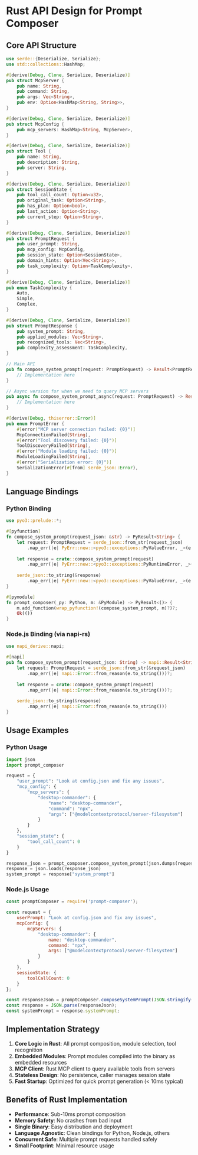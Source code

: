 # Rust API Design for Prompt Composer

## Core API Structure

```rust
use serde::{Deserialize, Serialize};
use std::collections::HashMap;

#[derive(Debug, Clone, Serialize, Deserialize)]
pub struct McpServer {
    pub name: String,
    pub command: String,
    pub args: Vec<String>,
    pub env: Option<HashMap<String, String>>,
}

#[derive(Debug, Clone, Serialize, Deserialize)]
pub struct McpConfig {
    pub mcp_servers: HashMap<String, McpServer>,
}

#[derive(Debug, Clone, Serialize, Deserialize)]
pub struct Tool {
    pub name: String,
    pub description: String,
    pub server: String,
}

#[derive(Debug, Clone, Serialize, Deserialize)]
pub struct SessionState {
    pub tool_call_count: Option<u32>,
    pub original_task: Option<String>,
    pub has_plan: Option<bool>,
    pub last_action: Option<String>,
    pub current_step: Option<String>,
}

#[derive(Debug, Clone, Serialize, Deserialize)]
pub struct PromptRequest {
    pub user_prompt: String,
    pub mcp_config: McpConfig,
    pub session_state: Option<SessionState>,
    pub domain_hints: Option<Vec<String>>,
    pub task_complexity: Option<TaskComplexity>,
}

#[derive(Debug, Clone, Serialize, Deserialize)]
pub enum TaskComplexity {
    Auto,
    Simple,
    Complex,
}

#[derive(Debug, Clone, Serialize, Deserialize)]
pub struct PromptResponse {
    pub system_prompt: String,
    pub applied_modules: Vec<String>,
    pub recognized_tools: Vec<String>,
    pub complexity_assessment: TaskComplexity,
}

// Main API
pub fn compose_system_prompt(request: PromptRequest) -> Result<PromptResponse, PromptError> {
    // Implementation here
}

// Async version for when we need to query MCP servers
pub async fn compose_system_prompt_async(request: PromptRequest) -> Result<PromptResponse, PromptError> {
    // Implementation here
}

#[derive(Debug, thiserror::Error)]
pub enum PromptError {
    #[error("MCP server connection failed: {0}")]
    McpConnectionFailed(String),
    #[error("Tool discovery failed: {0}")]
    ToolDiscoveryFailed(String),
    #[error("Module loading failed: {0}")]
    ModuleLoadingFailed(String),
    #[error("Serialization error: {0}")]
    SerializationError(#[from] serde_json::Error),
}
```

## Language Bindings

### Python Binding
```rust
use pyo3::prelude::*;

#[pyfunction]
fn compose_system_prompt(request_json: &str) -> PyResult<String> {
    let request: PromptRequest = serde_json::from_str(request_json)
        .map_err(|e| PyErr::new::<pyo3::exceptions::PyValueError, _>(e.to_string()))?;
    
    let response = crate::compose_system_prompt(request)
        .map_err(|e| PyErr::new::<pyo3::exceptions::PyRuntimeError, _>(e.to_string()))?;
    
    serde_json::to_string(&response)
        .map_err(|e| PyErr::new::<pyo3::exceptions::PyValueError, _>(e.to_string()))
}

#[pymodule]
fn prompt_composer(_py: Python, m: &PyModule) -> PyResult<()> {
    m.add_function(wrap_pyfunction!(compose_system_prompt, m)?)?;
    Ok(())
}
```

### Node.js Binding (via napi-rs)
```rust
use napi_derive::napi;

#[napi]
pub fn compose_system_prompt(request_json: String) -> napi::Result<String> {
    let request: PromptRequest = serde_json::from_str(&request_json)
        .map_err(|e| napi::Error::from_reason(e.to_string()))?;
    
    let response = crate::compose_system_prompt(request)
        .map_err(|e| napi::Error::from_reason(e.to_string()))?;
    
    serde_json::to_string(&response)
        .map_err(|e| napi::Error::from_reason(e.to_string()))
}
```

## Usage Examples

### Python Usage
```python
import json
import prompt_composer

request = {
    "user_prompt": "Look at config.json and fix any issues",
    "mcp_config": {
        "mcp_servers": {
            "desktop-commander": {
                "name": "desktop-commander",
                "command": "npx",
                "args": ["@modelcontextprotocol/server-filesystem"]
            }
        }
    },
    "session_state": {
        "tool_call_count": 0
    }
}

response_json = prompt_composer.compose_system_prompt(json.dumps(request))
response = json.loads(response_json)
system_prompt = response["system_prompt"]
```

### Node.js Usage
```javascript
const promptComposer = require('prompt-composer');

const request = {
    userPrompt: "Look at config.json and fix any issues",
    mcpConfig: {
        mcpServers: {
            "desktop-commander": {
                name: "desktop-commander",
                command: "npx",
                args: ["@modelcontextprotocol/server-filesystem"]
            }
        }
    },
    sessionState: {
        toolCallCount: 0
    }
};

const responseJson = promptComposer.composeSystemPrompt(JSON.stringify(request));
const response = JSON.parse(responseJson);
const systemPrompt = response.systemPrompt;
```

## Implementation Strategy

1. **Core Logic in Rust**: All prompt composition, module selection, tool recognition
2. **Embedded Modules**: Prompt modules compiled into the binary as embedded resources
3. **MCP Client**: Rust MCP client to query available tools from servers
4. **Stateless Design**: No persistence, caller manages session state
5. **Fast Startup**: Optimized for quick prompt generation (< 10ms typical)

## Benefits of Rust Implementation

- **Performance**: Sub-10ms prompt composition
- **Memory Safety**: No crashes from bad input
- **Single Binary**: Easy distribution and deployment  
- **Language Agnostic**: Clean bindings for Python, Node.js, others
- **Concurrent Safe**: Multiple prompt requests handled safely
- **Small Footprint**: Minimal resource usage
